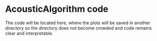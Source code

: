 # AcousticAlgorithm code

The code will be located here, where the plots will be saved in another directory so the directory does not become crowded and code remains clear and interpretable. 
